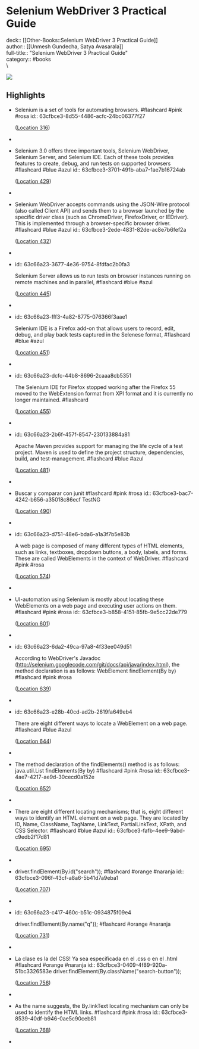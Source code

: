 # Selenium WebDriver 3 Practical Guide

deck:: [[Other-Books::Selenium WebDriver 3 Practical Guide]]\
author:: [[Unmesh Gundecha, Satya Avasarala]]\
full-title:: "Selenium WebDriver 3 Practical Guide"\
category:: #books\
\

![](https://images-na.ssl-images-amazon.com/images/I/51nYrf6CcmL._SL200_.jpg)
## Highlights
- Selenium is a set of tools for automating browsers. #flashcard  #pink #rosa 
  id:: 63cfbce3-8d55-4486-acfc-24bc06377f27
  
  
    ([Location 316](https://readwise.io/to_kindle?action=open&asin=B07BJKWB1J&location=316))
-
- Selenium 3.0 offers three important tools, Selenium WebDriver, Selenium Server, and Selenium IDE. Each of these tools provides features to create, debug, and run tests on supported browsers #flashcard  #blue #azul 
  id:: 63cfbce3-3701-491b-aba7-1ae7b16724ab
  
  
    ([Location 429](https://readwise.io/to_kindle?action=open&asin=B07BJKWB1J&location=429))
-
- Selenium WebDriver accepts commands using the JSON-Wire protocol (also called Client API) and sends them to a browser launched by the specific driver class (such as ChromeDriver, FirefoxDriver, or IEDriver). This is implemented through a browser-specific browser driver. #flashcard  #blue #azul 
  id:: 63cfbce3-2ede-4831-82de-ac8e7b6fef2a
  
  
    ([Location 432](https://readwise.io/to_kindle?action=open&asin=B07BJKWB1J&location=432))
-
- id:: 63c66a23-3677-4e36-9754-8fdfac2b0fa3
  
  Selenium Server allows us to run tests on browser instances running on remote machines and in parallel, #flashcard  #blue #azul 
  
  
    ([Location 445](https://readwise.io/to_kindle?action=open&asin=B07BJKWB1J&location=445))
-
- id:: 63c66a23-fff3-4a82-8775-076366f3aae1
  
  Selenium IDE is a Firefox add-on that allows users to record, edit, debug, and play back tests captured in the Selenese format, #flashcard  #blue #azul 
  
  
    ([Location 451](https://readwise.io/to_kindle?action=open&asin=B07BJKWB1J&location=451))
-
- id:: 63c66a23-dcfc-44b8-8696-2caaa8cb5351
  
  The Selenium IDE for Firefox stopped working after the Firefox 55 moved to the WebExtension format from XPI format and it is currently no longer maintained. #flashcard 
  
  
    ([Location 455](https://readwise.io/to_kindle?action=open&asin=B07BJKWB1J&location=455))
-
- id:: 63c66a23-2b6f-457f-8547-230133884a81
  
  Apache Maven provides support for managing the life cycle of a test project. Maven is used to define the project structure, dependencies, build, and test-management. #flashcard  #blue #azul 
  
  
    ([Location 481](https://readwise.io/to_kindle?action=open&asin=B07BJKWB1J&location=481))
-
- Buscar y comparar con junit #flashcard  #pink #rosa 
  id:: 63cfbce3-bac7-4242-b656-a35018c86ecf
    TestNG
  
    ([Location 490](https://readwise.io/to_kindle?action=open&asin=B07BJKWB1J&location=490))
-
- id:: 63c66a23-d751-48e6-bda6-a1a3f7b5e83b
  
  A web page is composed of many different types of HTML elements, such as links, textboxes, dropdown buttons, a body, labels, and forms. These are called WebElements in the context of WebDriver. #flashcard  #pink #rosa 
  
  
    ([Location 574](https://readwise.io/to_kindle?action=open&asin=B07BJKWB1J&location=574))
-
- UI-automation using Selenium is mostly about locating these WebElements on a web page and executing user actions on them. #flashcard  #pink #rosa 
  id:: 63cfbce3-b858-4151-85fb-9e5cc22de779
  
  
    ([Location 601](https://readwise.io/to_kindle?action=open&asin=B07BJKWB1J&location=601))
-
- id:: 63c66a23-6da2-49ca-97a8-4f33ee049d51
  
  According to WebDriver's Javadoc (http://selenium.googlecode.com/git/docs/api/java/index.html), the method declaration is as follows: WebElement findElement(By by) #flashcard  #pink #rosa 
  
  
    ([Location 639](https://readwise.io/to_kindle?action=open&asin=B07BJKWB1J&location=639))
-
- id:: 63c66a23-e28b-40cd-ad2b-2619fa649eb4
  
  There are eight different ways to locate a WebElement on a web page. #flashcard  #blue #azul 
  
  
    ([Location 644](https://readwise.io/to_kindle?action=open&asin=B07BJKWB1J&location=644))
-
- The method declaration of the findElements() method is as follows: java.util.List findElements(By by) #flashcard  #pink #rosa 
  id:: 63cfbce3-4ae7-4217-ae9d-30cecd0a152e
  
  
    ([Location 652](https://readwise.io/to_kindle?action=open&asin=B07BJKWB1J&location=652))
-
- There are eight different locating mechanisms; that is, eight different ways to identify an HTML element on a web page. They are located by ID, Name, ClassName, TagName, LinkText, PartialLinkText, XPath, and CSS Selector. #flashcard  #blue #azul 
  id:: 63cfbce3-fafb-4ee9-9abd-c9edb2f17d81
  
  
    ([Location 695](https://readwise.io/to_kindle?action=open&asin=B07BJKWB1J&location=695))
-
- driver.findElement(By.id("search")); #flashcard  #orange #naranja 
  id:: 63cfbce3-096f-43cf-a8a6-5b41d7a9eba1
  
  
    ([Location 707](https://readwise.io/to_kindle?action=open&asin=B07BJKWB1J&location=707))
-
- id:: 63c66a23-c417-460c-b51c-0934875f09e4
  
  driver.findElement(By.name("q")); #flashcard  #orange #naranja 
  
  
    ([Location 731](https://readwise.io/to_kindle?action=open&asin=B07BJKWB1J&location=731))
-
- La clase es la del CSS! Ya sea especificada en el .css o en el .html #flashcard  #orange #naranja 
  id:: 63cfbce3-0409-4f89-920a-51bc3326583e
    driver.findElement(By.className("search-button"));
  
    ([Location 756](https://readwise.io/to_kindle?action=open&asin=B07BJKWB1J&location=756))
-
- As the name suggests, the By.linkText locating mechanism can only be used to identify the HTML links. #flashcard  #pink #rosa 
  id:: 63cfbce3-8539-40df-b946-0ae5c90ceb81
  
  
    ([Location 768](https://readwise.io/to_kindle?action=open&asin=B07BJKWB1J&location=768))
-